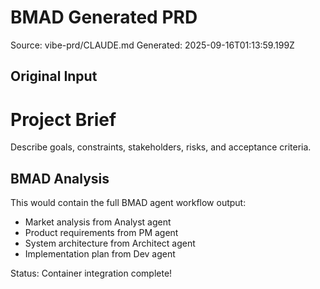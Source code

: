 # BMAD Generated PRD

Source: vibe-prd/CLAUDE.md
Generated: 2025-09-16T01:13:59.199Z

## Original Input
# Project Brief
Describe goals, constraints, stakeholders, risks, and acceptance criteria.

## BMAD Analysis
This would contain the full BMAD agent workflow output:
- Market analysis from Analyst agent
- Product requirements from PM agent
- System architecture from Architect agent
- Implementation plan from Dev agent

Status: Container integration complete!
